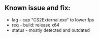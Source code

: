 ## Known issue and fix:
- lag - cap "CS2External.exe" to lower fps
- req - build: release x64
- status - mostly detected and outdated
